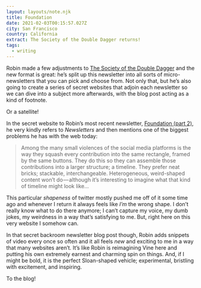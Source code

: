 ```yaml
---
layout: layouts/note.njk
title: Foundation
date: 2021-02-03T00:15:57.027Z
city: San Francisco
country: California
extract: The Society of the Double Dagger returns!
tags:
  - writing
---
```


Robin made a few adjustments to [The Society of the Double Dagger](https://society.robinsloan.com/) and the new format is great: he’s split up this newsletter into all sorts of micro-newsletters that you can pick and choose from. Not only that, but he’s also going to create a series of secret websites that adjoin each newsletter so we can dive into a subject more afterwards, with the blog post acting as a kind of footnote.

Or a satellite!

In the secret website to Robin’s most recent newsletter, [Foundation (part 2)](https://society.robinsloan.com/archive/january-2021/), he very kindly refers to _Newsletters_ and then mentions one of the biggest problems he has with the web today:

> Among the many small violences of the social media platforms is the way they squash every contribution into the same rectangle, framed by the same buttons. They do this so they can assemble those contributions into a larger structure; a timeline. They prefer neat bricks; stackable, interchangeable. Heterogeneous, weird-shaped content won’t do — although it’s interesting to imagine what that kind of timeline might look like…

This particular _shapeness_ of twitter mostly pushed me off of it some time ago and whenever I return it always feels like _I’m_ the wrong shape. I don’t really know what to do there anymore; I can’t capture my voice, my dumb jokes, my weirdness in a way that’s satisfying to me. But, right here on this very website I somehow can.

In that secret backroom newsletter blog post though, Robin adds snippets of video every once so often and it all feels _new_ and exciting to me in a way that many websites aren’t. It’s like Robin is reimagining Vine here and putting his own extremely earnest and charming spin on things. And, if I might be bold, it is the perfect Sloan-shaped vehicle; experimental, bristling with excitement, and inspiring.

To the blog!
